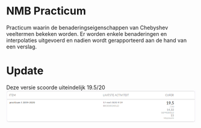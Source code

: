 # NMB Practicum
Practicum waarin de benaderingseigenschappen van Chebyshev veeltermen bekeken worden. Er worden enkele benaderingen en interpolaties uitgevoerd en nadien wordt gerapporteerd aan de hand van een verslag.

# Update
Deze versie scoorde uiteindelijk 19.5/20
![Score](/Afbeeldingen/resultaat.png)
